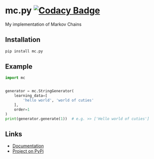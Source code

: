 # mc.py [![Codacy Badge](https://api.codacy.com/project/badge/Grade/cc6260ef77a6489db85f660e9b0d3e27)](https://www.codacy.com?utm_source=github.com&amp;utm_medium=referral&amp;utm_content=jieggii/mc&amp;utm_campaign=Badge_Grade)

My implementation of Markov Chains

## Installation
```bash
pip install mc.py
```

## Example

```python
import mc


generator = mc.StringGenerator(
    learning_data=[
        'hello world', 'world of cuties'
    ],
    order=1
)
print(generator.generate(1))  # e.g. >> ['Hello world of cuties']
```

## Links
* [Documentation](https://github.com/jieggii/mc.py/blob/master/docs/README.md)
* [Project on PyPi](https://pypi.org/project/mc.py/)